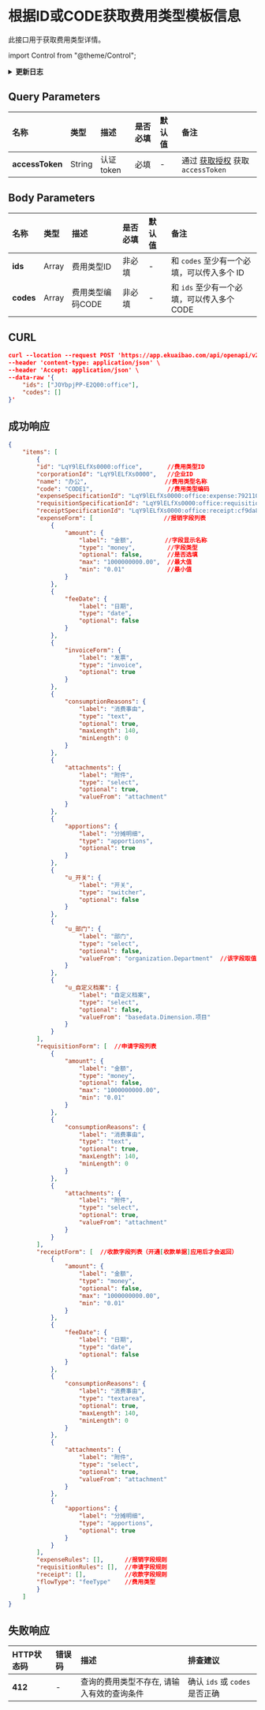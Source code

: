 # 根据ID或CODE获取费用类型模板信息

此接口用于获取费用类型详情。

import Control from "@theme/Control";

<Control method="POST"
url="/api/openapi/v2/specifications/feeType/byIdsAndCodes"
/>

<details>
  <summary><b>更新日志</b></summary>
  <div>

  [**1.7.1**](/docs/open-api/notice/update-log#171) -> 🆕 **成功响应** 中新增了 `code`（费用类型编码）参数 。<br/>

  </div>
</details>

## Query Parameters

| 名称 | 类型 | 描述 | 是否必填 | 默认值 | 备注 |
| :--- | :--- | :--- | :--- |:--- | :--- |
| **accessToken** | String | 认证token | 必填 | - | 通过 [获取授权](/docs/open-api/getting-started/auth) 获取 `accessToken` |

## Body Parameters

| 名称 | 类型 | 描述 | 是否必填 | 默认值 | 备注 |
| :--- | :--- | :--- | :--- |:--- | :--- |
| **ids**   | Array | 费用类型ID      | 非必填 | - | 和 `codes` 至少有一个必填，可以传入多个 ID |
| **codes** | Array | 费用类型编码CODE | 非必填 | - | 和 `ids` 至少有一个必填，可以传入多个 CODE |

## CURL
```json
curl --location --request POST 'https://app.ekuaibao.com/api/openapi/v2/specifications/feeType/byIdsAndCodes?accessToken=cCMbw_mKUs8c00' \
--header 'content-type: application/json' \
--header 'Accept: application/json' \
--data-raw '{
    "ids": ["JOYbpjPP-E2Q00:office"],
    "codes": []
}'
```

## 成功响应

```json
{
    "items": [
        {
        "id": "LqY9lELfXs0000:office",       //费用类型ID
        "corporationId": "LqY9lELfXs0000",   //企业ID
        "name": "办公",                      //费用类型名称
        "code": "CODE1",                     //费用类型编码
        "expenseSpecificationId": "LqY9lELfXs0000:office:expense:792110273014293af8b7c171057b33bd7a5b315a",          //报销字段版本ID,格式：费用类型ID + expense + 版本号
        "requisitionSpecificationId": "LqY9lELfXs0000:office:requisition:9613b88e57f83e6bde8a066fe4d173963f00d197",  //申请字段版本ID,格式：费用类型ID + requisition + 版本号
        "receiptSpecificationId": "LqY9lELfXs0000:office:receipt:cf9da8c731bf425d4b0586cb804193528f09f538",          //收款字段版本ID,格式：费用类型ID + receipt + 版本号（开通[收款单据]应用后才会返回）
        "expenseForm": [                    //报销字段列表
            {
                "amount": {
                    "label": "金额",         //字段显示名称
                    "type": "money",         //字段类型
                    "optional": false,       //是否选填
                    "max": "1000000000.00",  //最大值
                    "min": "0.01"            //最小值
                }
            },
            {
                "feeDate": {
                    "label": "日期",
                    "type": "date",
                    "optional": false
                }
            },
            {
                "invoiceForm": {
                    "label": "发票",
                    "type": "invoice",
                    "optional": true
                }
            },
            {
                "consumptionReasons": {
                    "label": "消费事由",
                    "type": "text",
                    "optional": true,
                    "maxLength": 140,
                    "minLength": 0
                }
            },
            {
                "attachments": {
                    "label": "附件",
                    "type": "select",
                    "optional": true,
                    "valueFrom": "attachment"
                }
            },
            {
                "apportions": {
                    "label": "分摊明细",
                    "type": "apportions",
                    "optional": true
                }
            },
            {
                "u_开关": {
                    "label": "开关",
                    "type": "switcher",
                    "optional": false
                }
            },
            {
                "u_部门": {
                    "label": "部门",
                    "type": "select",
                    "optional": false,
                    "valueFrom": "organization.Department"  //该字段取值范围，是从全局字段中获取到的
                }
            },
            {
                "u_自定义档案": {
                    "label": "自定义档案",
                    "type": "select",
                    "optional": false,
                    "valueFrom": "basedata.Dimension.项目"
                }
            }
        ],
        "requisitionForm": [  //申请字段列表
            {
                "amount": {
                    "label": "金额",
                    "type": "money",
                    "optional": false,
                    "max": "1000000000.00",
                    "min": "0.01"
                }
            },
            {
                "consumptionReasons": {
                    "label": "消费事由",
                    "type": "text",
                    "optional": true,
                    "maxLength": 140,
                    "minLength": 0
                }
            },
            {
                "attachments": {
                    "label": "附件",
                    "type": "select",
                    "optional": true,
                    "valueFrom": "attachment"
                }
            }
        ],
        "receiptForm": [  //收款字段列表（开通[收款单据]应用后才会返回）
            {
                "amount": {
                    "label": "金额",
                    "type": "money",
                    "optional": false,
                    "max": "1000000000.00",
                    "min": "0.01"
                }
            },
            {
                "feeDate": {
                    "label": "日期",
                    "type": "date",
                    "optional": false
                }
            },
            {
                "consumptionReasons": {
                    "label": "消费事由",
                    "type": "textarea",
                    "optional": true,
                    "maxLength": 140,
                    "minLength": 0
                }
            },
            {
                "attachments": {
                    "label": "附件",
                    "type": "select",
                    "optional": true,
                    "valueFrom": "attachment"
                }
            },
            {
                "apportions": {
                    "label": "分摊明细",
                    "type": "apportions",
                    "optional": true
                }
            }
        ],
        "expenseRules": [],      //报销字段规则
        "requisitionRules": [],  //申请字段规则
        "receipt": [],           //收款字段规则
        "flowType": "feeType"    //费用类型
        }
    ]
}
```

## 失败响应
| HTTP状态码 | 错误码 | 描述 | 排查建议 |
| :--- | :--- | :--- | :--- |
| **412** | - | 查询的费用类型不存在, 请输入有效的查询条件 | 确认 `ids` 或 `codes` 是否正确 |